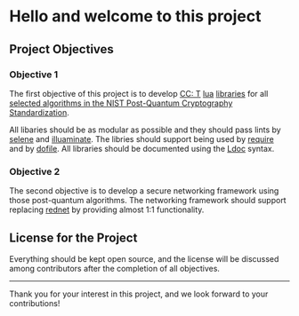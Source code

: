 # Hello and welcome to this project

## Project Objectives

### Objective 1

The first objective of this project is to develop [CC: T](https://tweaked.cc/) [lua](https://www.lua.org/about.html) [libraries](https://en.wikipedia.org/wiki/Library_(computing)) for all [selected algorithms in the NIST Post-Quantum Cryptography Standardization](https://en.wikipedia.org/wiki/NIST_Post-Quantum_Cryptography_Standardization#Selected_Algorithms_2022).

All libaries should be as modular as possible and they should pass lints by [selene](https://github.com/Kampfkarren/selene) and [illuaminate](https://github.com/SquidDev/illuaminate). The libries should support being used by [require](https://tweaked.cc/library/cc.require.html) and by [dofile](https://www.lua.org/manual/5.1/manual.html#pdf-dofile). All libraries should be documented using the [Ldoc](https://stevedonovan.github.io/ldoc/) syntax.

### Objective 2

The second objective is to develop a secure networking framework using those post-quantum algorithms. The networking framework should support replacing [rednet](https://tweaked.cc/module/rednet.html) by providing almost 1:1 functionality.

## License for the Project

Everything should be kept open source, and the license will be discussed among contributors after the completion of all objectives.

---

Thank you for your interest in this project, and we look forward to your contributions!
